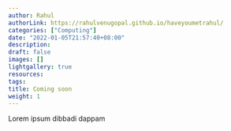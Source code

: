 ```yaml
---
author: Rahul
authorLink: https://rahulvenugopal.github.io/haveyoumetrahul/
categories: ["Computing"]
date: "2022-01-05T21:57:40+08:00"
description: 
draft: false
images: []
lightgallery: true
resources:
tags:
title: Coming soon
weight: 1
---
```


Lorem ipsum dibbadi dappam